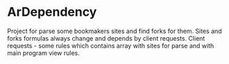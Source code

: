 # ArDependency
Project for parse some bookmakers sites and find forks for them. Sites and forks formulas always change and depends by client requests.
Client requests - some rules which contains array with sites for parse and with main program view rules.
